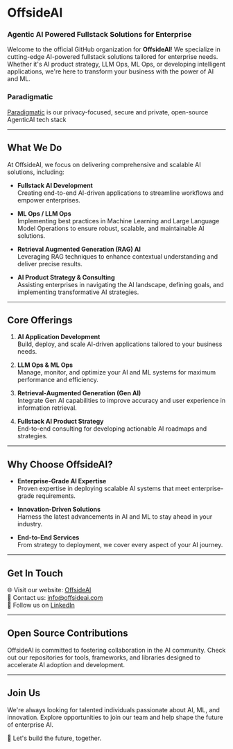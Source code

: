 # OffsideAI

### **Agentic AI Powered Fullstack Solutions for Enterprise**

Welcome to the official GitHub organization for **OffsideAI**! We specialize in cutting-edge AI-powered fullstack solutions tailored for enterprise needs. Whether it's AI product strategy, LLM Ops, ML Ops, or developing intelligent applications, we're here to transform your business with the power of AI and ML.


### Paradigmatic

[Paradigmatic](https://github.com/offsideAI/Paradigmatic) is our privacy-focused, secure and private, open-source AgenticAI tech stack


---

## **What We Do**

At OffsideAI, we focus on delivering comprehensive and scalable AI solutions, including:

- **Fullstack AI Development**  
  Creating end-to-end AI-driven applications to streamline workflows and empower enterprises.

- **ML Ops / LLM Ops**  
  Implementing best practices in Machine Learning and Large Language Model Operations to ensure robust, scalable, and maintainable AI solutions.

- **Retrieval Augmented Generation (RAG) AI**  
  Leveraging RAG techniques to enhance contextual understanding and deliver precise results.

- **AI Product Strategy & Consulting**  
  Assisting enterprises in navigating the AI landscape, defining goals, and implementing transformative AI strategies.

---

## **Core Offerings**

1. **AI Application Development**  
   Build, deploy, and scale AI-driven applications tailored to your business needs.

2. **LLM Ops & ML Ops**  
   Manage, monitor, and optimize your AI and ML systems for maximum performance and efficiency.

3. **Retrieval-Augmented Generation (Gen AI)**  
   Integrate Gen AI capabilities to improve accuracy and user experience in information retrieval.

4. **Fullstack AI Product Strategy**  
   End-to-end consulting for developing actionable AI roadmaps and strategies.

---

## **Why Choose OffsideAI?**

- **Enterprise-Grade AI Expertise**  
  Proven expertise in deploying scalable AI systems that meet enterprise-grade requirements.

- **Innovation-Driven Solutions**  
  Harness the latest advancements in AI and ML to stay ahead in your industry.

- **End-to-End Services**  
  From strategy to deployment, we cover every aspect of your AI journey.

---

## **Get In Touch**

🌐 Visit our website: [OffsideAI](https://www.offsideai.com)  
📧 Contact us: [info@offsideai.com](mailto:info@offsideai.com)  
🤝 Follow us on [LinkedIn](https://www.linkedin.com/company/offsideai)  

---

## **Open Source Contributions**

OffsideAI is committed to fostering collaboration in the AI community. Check out our repositories for tools, frameworks, and libraries designed to accelerate AI adoption and development.  

---

## **Join Us**

We're always looking for talented individuals passionate about AI, ML, and innovation. Explore opportunities to join our team and help shape the future of enterprise AI.

🚀 Let's build the future, together.



